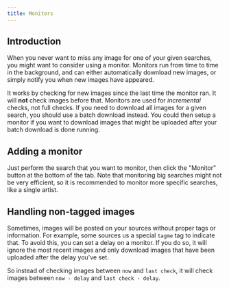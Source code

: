 ```yaml
---
title: Monitors
---
```



## Introduction

When you never want to miss any image for one of your given searches, you might want to consider using a monitor. Monitors run from time to time in the background, and can either automatically download new images, or simply notify you when new images have appeared.

It works by checking for new images since the last time the monitor ran. It will **not** check images before that. Monitors are used for _incremental_ checks, not full checks. If you need to download all images for a given search, you should use a batch download instead. You could then setup a monitor if you want to download images that might be uploaded after your batch download is done running.


## Adding a monitor

Just perform the search that you want to monitor, then click the "Monitor" button at the bottom of the tab. Note that monitoring big searches might not be very efficient, so it is recommended to monitor more specific searches, like a single artist.


## Handling non-tagged images

Sometimes, images will be posted on your sources without proper tags or information. For example, some sources us a special `tagme` tag to indicate that. To avoid this, you can set a delay on a monitor. If you do so, it will ignore the most recent images and only download images that have been uploaded after the delay you've set.

So instead of checking images between `now` and `last check`, it will check images between `now - delay` and `last check - delay`.
